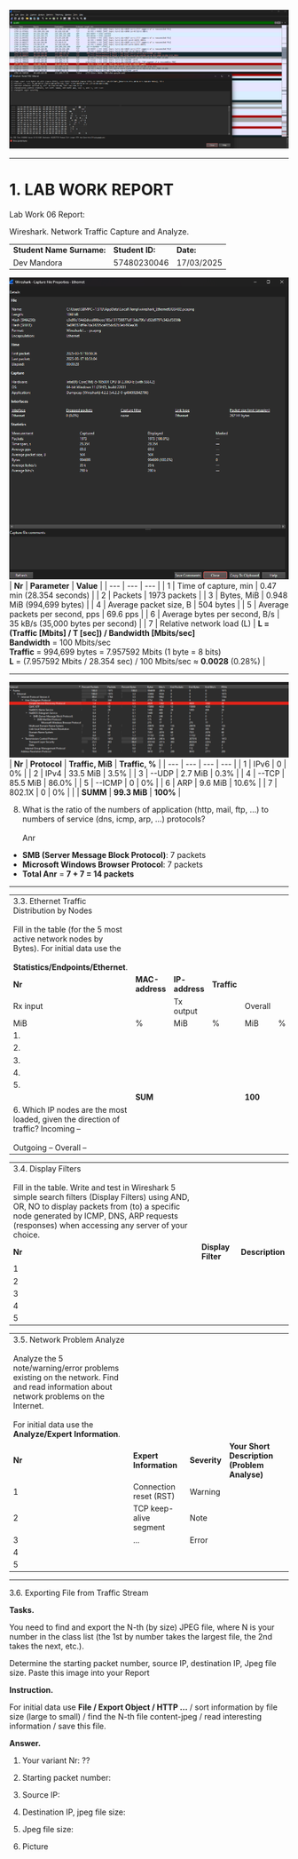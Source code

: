 ![image](.attachments/3849c144acfdd45afe69843a5516d607baa73ad0.png) 
***


# 1.    LAB WORK REPORT

Lab Work 06 Report:

Wireshark. Network Traffic Capture and Analyze.

|     |     |     |
| --- | --- | --- |
| **Student Name Surname:** | **Student ID:** | **Date:** |
| Dev Mandora | 57480230046 | 17/03/2025 |

![image](.attachments/da47eb3f7687fab04fe914ea78fb334cd18cdc1a.png) 
| **Nr** | **Parameter** | **Value** |
| --- | --- | --- |
| 1   | Time of capture, min | 0.47 min (28.354 seconds) |
| 2   | Packets | 1973 packets |
| 3   | Bytes, MiB | 0.948 MiB (994,699 bytes) |
| 4   | Average packet size, B | 504 bytes |
| 5   | Average packets per second, pps | 69.6 pps |
| 6   | Average bytes per second, B/s | 35 kB/s (35,000 bytes per second) |
| 7   | Relative network load (L) | **L = (Traffic [Mbits] / T [sec]) / Bandwidth [Mbits/sec]**  <br>**Bandwidth** = 100 Mbits/sec  <br>**Traffic** = 994,699 bytes = 7.957592 Mbits (1 byte = 8 bits)  <br>**L** = (7.957592 Mbits / 28.354 sec) / 100 Mbits/sec ≈ **0.0028** (0.28%) |

***
![image](.attachments/d712cfbb4e72f642715fc9f820c765e671eeac38.png) 
| **Nr** | **Protocol** | **Traffic, MiB** | **Traffic, %** |
| --- | --- | --- | --- |
| 1   | IPv6 | 0   | 0%  |
| 2   | IPv4 | 33.5 MiB | 3.5% |
| 3   | --UDP | 2.7 MiB | 0.3% |
| 4   | --TCP | 85.5 MiB | 86.0% |
| 5   | --ICMP | 0   | 0%  |
| 6   | ARP | 9.6 MiB | 10.6% |
| 7   | 802.1X | 0   | 0%  |
|     | **SUMM** | **99.3 MiB** | **100%** |

 8. What is the ratio of the numbers of application (http, mail, ftp, …) to numbers of service (dns, icmp, arp, …) protocols?<br><br>Anr 
-   **SMB (Server Message Block Protocol)**: 7 packets
-   **Microsoft Windows Browser Protocol**: 7 packets
-   **Total Anr** = **7 + 7 = 14 packets**
  
***

|     |     |     |     |     |     |     |     |     |
| --- | --- | --- | --- | --- | --- | --- | --- | --- |
| 3.3. Ethernet Traffic Distribution by Nodes<br><br>Fill in the table (for the 5 most active network nodes by Bytes). For initial data use the<br><br>**Statistics/Endpoints/Ethernet**. |     |     |     |     |     |     |     |     |
| **Nr** | **MAC-address** | **IP- address** | **Traffic** |     |     |     |     |     |
| Rx input |     | Tx output |     | Overall |     |
| МiB | %   | МiB | %   | МiB | %   |
| 1.  |     |     |     |     |     |     |     |     |
| 2.  |     |     |     |     |     |     |     |     |
| 3.  |     |     |     |     |     |     |     |     |
| 4.  |     |     |     |     |     |     |     |     |
| 5.  |     |     |     |     |     |     |     |     |
|     | **SUM** |     |     | **100** |     | **100** |     | **100** |
| 6. Which IP nodes are the most loaded, given the direction of traffic? Incoming –<br><br>Outgoing – Overall – |     |     |     |     |     |     |     |     |

|     |     |     |
| --- | --- | --- |
| 3.4. Display Filters<br><br>Fill in the table. Write and test in Wireshark 5 simple search filters (Display Filters) using AND, OR, NO to display packets from (to) a specific node generated by ICMP, DNS, ARP requests (responses) when accessing any server of your choice. |     |     |
| **Nr** | **Display Filter** | **Description** |
| 1   |     |     |
| 2   |     |     |
| 3   |     |     |
| 4   |     |     |
| 5   |     |     |

|     |     |     |     |
| --- | --- | --- | --- |
| 3.5. Network Problem Analyze<br><br>Analyze the 5 note/warning/error problems existing on the network. Find and read information about network problems on the Internet.<br><br>For initial data use the **Analyze/Expert Information**. |     |     |     |
| **Nr** | **Expert Information** | **Severity** | **Your Short Description (Problem Analyse)** |
| 1   | Connection reset (RST) | Warning |     |
| 2   | TCP keep-alive segment | Note |     |
| 3   | ... | Error |     |
| 4   |     |     |     |
| 5   |     |     |     |

***
     
3.6. Exporting File from Traffic Stream

**Tasks.**

You need to find and export the N-th (by size) JPEG file, where N is your number in the class list (the 1st by number takes the largest file, the 2nd takes the next, etc.).

Determine the starting packet number, source IP, destination IP, Jpeg file size. Paste this image into your Report

**Instruction.**

For initial data use **File / Export Object / HTTP ...** / sort information by file size (large to small) / find the N-th file content-jpeg / read interesting information / save this file.

**Answer.**

1.  Your variant Nr: ??

2.  Starting packet number:

3.  Source IP:

4.  Destination IP, jpeg file size:

5.  Jpeg file size:

6.  Picture